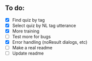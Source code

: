 ## To do:

- [x] Find quiz by tag
- [x] Select quiz by NL tag utterance
- [x] More training
- [ ] Test more for bugs
- [x] Error handling (noResult dialogs, etc)
- [ ] Make a real readme
- [ ] Update readme
